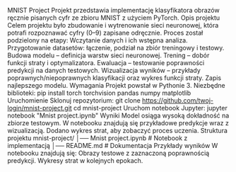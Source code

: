 MNIST Project
Projekt przedstawia implementację klasyfikatora obrazów ręcznie pisanych cyfr ze zbioru MNIST z użyciem PyTorch.
Opis projektu
Celem projektu było zbudowanie i wytrenowanie sieci neuronowej, która potrafi rozpoznawać cyfry (0–9) zapisane odręcznie.
Proces został podzielony na etapy:
Wczytanie danych i ich wstępna analiza.
Przygotowanie datasetów: łączenie, podział na zbiór treningowy i testowy.
Budowa modelu – definicja warstw sieci neuronowej.
Trening – dobór funkcji straty i optymalizatora.
Ewaluacja – testowanie poprawności predykcji na danych testowych.
Wizualizacja wyników – przykłady poprawnych/niepoprawnych klasyfikacji oraz wykres funkcji straty.
Zapis najlepszego modelu.
Wymagania
Projekt powstał w Pythonie 3.
Niezbędne biblioteki:
pip install torch torchvision pandas numpy matplotlib
Uruchomienie
Sklonuj repozytorium:
git clone https://github.com/twoj-login/mnist-project.git
cd mnist-project
Uruchom notebook Jupyter:
jupyter notebook "Mnist project.ipynb"
Wyniki
Model osiąga wysoką dokładność na zbiorze testowym.
W notebooku znajdują się przykładowe predykcje wraz z wizualizacją.
Dodano wykres strat, aby zobaczyć proces uczenia.
Struktura projektu
mnist-project/
│── Mnist project.ipynb   # Notebook z implementacją
│── README.md             # Dokumentacja
Przykłady wyników
W notebooku znajdują się:
Obrazy testowe z zaznaczoną poprawnością predykcji.
Wykresy strat w kolejnych epokach.
